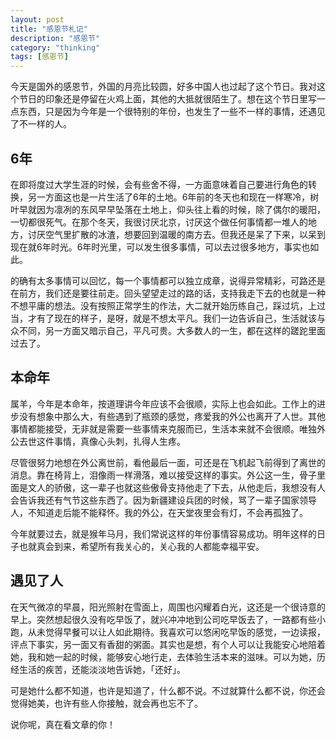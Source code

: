 ```yaml
---
layout: post
title: "感恩节札记"
description: "感恩节"
category: "thinking"
tags: [感恩节]
---
```



今天是国外的感恩节，外国的月亮比较圆，好多中国人也过起了这个节日。我对这个节日的印象还是停留在火鸡上面，其他的大抵就很陌生了。想在这个节日里写一点东西，只是因为今年是一个很特别的年份，也发生了一些不一样的事情，还遇见了不一样的人。

## 6年

在即将度过大学生涯的时候，会有些舍不得，一方面意味着自己要进行角色的转换，另一方面这也是一片生活了6年的土地。6年前的冬天也和现在一样寒冷，树叶早就因为凛冽的东风早早坠落在土地上，仰头往上看的时候，除了偶尔的暖阳，一切都很死气。在那个冬天，我很讨厌北京，讨厌这个做任何事情都一堆人的地方，讨厌空气里扩散的冰渣，想要回到温暖的南方去。但我还是呆了下来，以呆到现在就6年时光。6年时光里，可以发生很多事情，可以去过很多地方，事实也如此。

<!--more-->

的确有太多事情可以回忆，每一个事情都可以独立成章，说得异常精彩，可路还是在前方，我们还是要往前走。回头望望走过的路的话，支持我走下去的也就是一种不想平庸的想法。没有按照正常学生的作法，大二就开始历练自己，踩过坑，上过当，才有了现在的样子，是呀，就是不想太平凡。我们一边告诉自己，生活就该与众不同，另一方面又暗示自己，平凡可贵。大多数人的一生，都在这样的蹉跎里面过去了。

## 本命年

属羊，今年是本命年，按道理讲今年应该不会很顺，实际上也会如此。工作上的进步没有想象中那么大，有些遇到了瓶颈的感觉，疼爱我的外公也离开了人世。其他事情都能接受，无非就是需要一些事情来克服而已，生活本来就不会很顺。唯独外公去世这件事情，真像心头刺，扎得人生疼。

尽管很努力地想在外公离世前，看他最后一面，可还是在飞机起飞前得到了离世的消息。靠在椅背上，泪像雨一样滑落，难以接受这样的事实。外公这一生，骨子里面是文人的骄傲，这一辈子也就这些傲骨支持他走了下去，从他走后，我想没有人会告诉我还有气节这些东西了。因为新疆建设兵团的时候，骂了一辈子国家领导人，不知道走后能不能释怀。我的外公，在天堂夜里会有灯，不会再孤独了。

今年就要过去，就是猴年马月，我们常说这样的年份事情容易成功。明年这样的日子也就真会到来，希望所有我关心的，关心我的人都能幸福平安。

## 遇见了人

在天气微凉的早晨，阳光照射在雪面上，周围也闪耀着白光，这还是一个很诗意的早上。突然想起很久没有吃早饭了，就兴冲冲地到公司吃早饭去了，一路都有些小跑，从未觉得早餐可以让人如此期待。我喜欢可以悠闲吃早饭的感觉，一边读报，评点下事实，另一面又有香甜的粥面。其实也是想，有个人可以让我能安心地陪着她，我和她一起的时候，能够安心地行走，去体验生活本来的滋味。可以为她，历经生活的疾苦，还能淡淡地告诉她，「还好」。

可是她什么都不知道，也许是知道了，什么都不说。不过就算什么都不说，你还会觉得她美，也许有些人你接触，就会再也忘不了。

说你呢，真在看文章的你！

